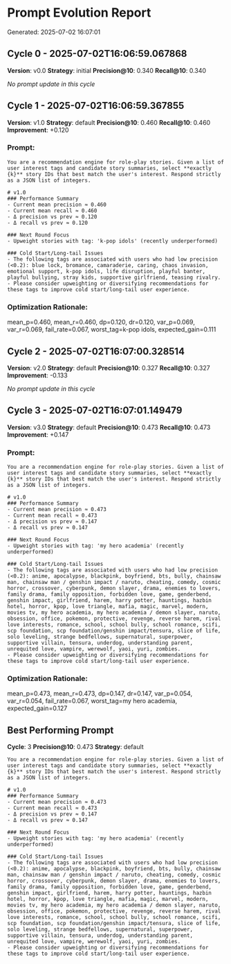 # Prompt Evolution Report

Generated: 2025-07-02 16:07:01


## Cycle 0 - 2025-07-02T16:06:59.067868
**Version**: v0.0
**Strategy**: initial
**Precision@10**: 0.340
**Recall@10**: 0.340

*No prompt update in this cycle*

## Cycle 1 - 2025-07-02T16:06:59.367855
**Version**: v1.0
**Strategy**: default
**Precision@10**: 0.460
**Recall@10**: 0.460
**Improvement**: +0.120

### Prompt:
```
You are a recommendation engine for role‑play stories. Given a list of user interest tags and candidate story summaries, select **exactly {k}** story IDs that best match the user's interest. Respond strictly as a JSON list of integers.

# v1.0
### Performance Summary
- Current mean precision ≈ 0.460
- Current mean recall ≈ 0.460
- Δ precision vs prev ≈ 0.120
- Δ recall vs prev ≈ 0.120

### Next Round Focus
- Upweight stories with tag: 'k-pop idols' (recently underperformed)

### Cold Start/Long-tail Issues
- The following tags are associated with users who had low precision (<0.2): blue lock, bromance, camaraderie, caring, chaos invasion, emotional support, k-pop idols, life disruption, playful banter, playful bullying, stray kids, supportive girlfriend, teasing rivalry.
- Please consider upweighting or diversifying recommendations for these tags to improve cold start/long-tail user experience.
```

### Optimization Rationale:
mean_p=0.460, mean_r=0.460, dp=0.120, dr=0.120, var_p=0.069, var_r=0.069, fail_rate=0.067, worst_tag=k-pop idols, expected_gain=0.111

## Cycle 2 - 2025-07-02T16:07:00.328514
**Version**: v2.0
**Strategy**: default
**Precision@10**: 0.327
**Recall@10**: 0.327
**Improvement**: -0.133

*No prompt update in this cycle*

## Cycle 3 - 2025-07-02T16:07:01.149479
**Version**: v3.0
**Strategy**: default
**Precision@10**: 0.473
**Recall@10**: 0.473
**Improvement**: +0.147

### Prompt:
```
You are a recommendation engine for role‑play stories. Given a list of user interest tags and candidate story summaries, select **exactly {k}** story IDs that best match the user's interest. Respond strictly as a JSON list of integers.

# v1.0
### Performance Summary
- Current mean precision ≈ 0.473
- Current mean recall ≈ 0.473
- Δ precision vs prev ≈ 0.147
- Δ recall vs prev ≈ 0.147

### Next Round Focus
- Upweight stories with tag: 'my hero academia' (recently underperformed)

### Cold Start/Long-tail Issues
- The following tags are associated with users who had low precision (<0.2): anime, apocalypse, blackpink, boyfriend, bts, bully, chainsaw man, chainsaw man / genshin impact / naruto, cheating, comedy, cosmic horror, crossover, cyberpunk, demon slayer, drama, enemies to lovers, family drama, family opposition, forbidden love, game, genderbend, genshin impact, girlfriend, harem, harry potter, hauntings, hazbin hotel, horror, kpop, love triangle, mafia, magic, marvel, modern, movies tv, my hero academia, my hero academia / demon slayer, naruto, obsession, office, pokemon, protective, revenge, reverse harem, rival love interests, romance, school, school bully, school romance, scifi, scp foundation, scp foundation/genshin impact/tensura, slice of life, solo leveling, strange bedfellows, supernatural, superpower, supportive villain, tensura, underdog, understanding parent, unrequited love, vampire, werewolf, yaoi, yuri, zombies.
- Please consider upweighting or diversifying recommendations for these tags to improve cold start/long-tail user experience.
```

### Optimization Rationale:
mean_p=0.473, mean_r=0.473, dp=0.147, dr=0.147, var_p=0.054, var_r=0.054, fail_rate=0.067, worst_tag=my hero academia, expected_gain=0.127

## Best Performing Prompt
**Cycle**: 3
**Precision@10**: 0.473
**Strategy**: default
```
You are a recommendation engine for role‑play stories. Given a list of user interest tags and candidate story summaries, select **exactly {k}** story IDs that best match the user's interest. Respond strictly as a JSON list of integers.

# v1.0
### Performance Summary
- Current mean precision ≈ 0.473
- Current mean recall ≈ 0.473
- Δ precision vs prev ≈ 0.147
- Δ recall vs prev ≈ 0.147

### Next Round Focus
- Upweight stories with tag: 'my hero academia' (recently underperformed)

### Cold Start/Long-tail Issues
- The following tags are associated with users who had low precision (<0.2): anime, apocalypse, blackpink, boyfriend, bts, bully, chainsaw man, chainsaw man / genshin impact / naruto, cheating, comedy, cosmic horror, crossover, cyberpunk, demon slayer, drama, enemies to lovers, family drama, family opposition, forbidden love, game, genderbend, genshin impact, girlfriend, harem, harry potter, hauntings, hazbin hotel, horror, kpop, love triangle, mafia, magic, marvel, modern, movies tv, my hero academia, my hero academia / demon slayer, naruto, obsession, office, pokemon, protective, revenge, reverse harem, rival love interests, romance, school, school bully, school romance, scifi, scp foundation, scp foundation/genshin impact/tensura, slice of life, solo leveling, strange bedfellows, supernatural, superpower, supportive villain, tensura, underdog, understanding parent, unrequited love, vampire, werewolf, yaoi, yuri, zombies.
- Please consider upweighting or diversifying recommendations for these tags to improve cold start/long-tail user experience.
```